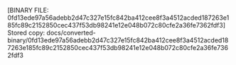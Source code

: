 [BINARY FILE: 0fd13ede97a56adebb2d47c327e15fc842ba412cee8f3a4512acded187263e185fc89c2152850cec437f53db98241e12e048b072c80cfe2a36fe7362fdf3]
Stored copy: docs/converted-binary/0fd13ede97a56adebb2d47c327e15fc842ba412cee8f3a4512acded187263e185fc89c2152850cec437f53db98241e12e048b072c80cfe2a36fe7362fdf3
